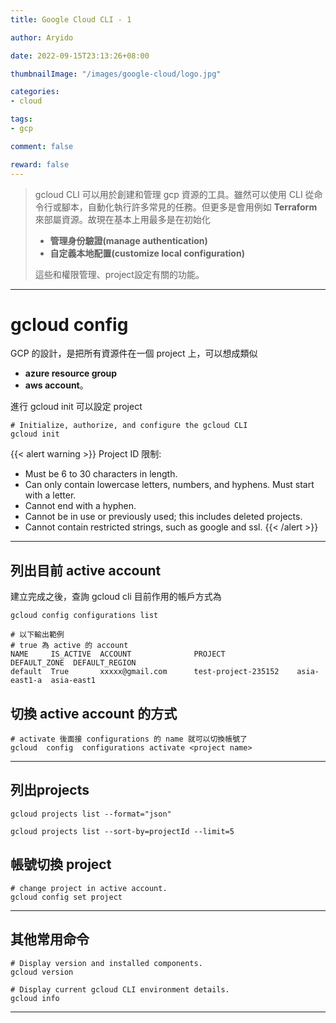 ```yaml
---
title: Google Cloud CLI - 1

author: Aryido

date: 2022-09-15T23:13:26+08:00

thumbnailImage: "/images/google-cloud/logo.jpg"

categories:
- cloud

tags:
- gcp

comment: false

reward: false
---
```

<!--BODY-->
>  gcloud CLI 可以用於創建和管理 gcp 資源的工具。雖然可以使用 CLI 從命令行或腳本，自動化執行許多常見的任務。但更多是會用例如  **Terraform** 來部屬資源。故現在基本上用最多是在初始化
> - **管理身份驗證(manage authentication)**
> - **自定義本地配置(customize local configuration)**
>
> 這些和權限管理、project設定有關的功能。

<!--more-->

---

# gcloud config
GCP 的設計，是把所有資源件在一個 project 上，可以想成類似
- **azure resource group**
- **aws account**。

進行 gcloud init 可以設定 project
```
# Initialize, authorize, and configure the gcloud CLI
gcloud init

```
{{< alert warning >}}
Project ID 限制:

- Must be 6 to 30 characters in length.
- Can only contain lowercase letters, numbers, and hyphens.
Must start with a letter.
- Cannot end with a hyphen.
- Cannot be in use or previously used; this includes deleted projects.
- Cannot contain restricted strings, such as google and ssl.
{{< /alert >}}

---

## 列出目前 active account

建立完成之後，查詢 gcloud cli 目前作用的帳戶方式為
```
gcloud config configurations list

# 以下輸出範例
# true 為 active 的 account
NAME     IS_ACTIVE  ACCOUNT              PROJECT                DEFAULT_ZONE  DEFAULT_REGION
default  True       xxxxx@gmail.com      test-project-235152    asia-east1-a  asia-east1

```

## 切換 active account 的方式
```
# activate 後面接 configurations 的 name 就可以切換帳號了
gcloud  config  configurations activate <project name>
```

---

## 列出projects
```
gcloud projects list --format="json"

gcloud projects list --sort-by=projectId --limit=5
```

## 帳號切換 project
```
# change project in active account.
gcloud config set project
```

---

## 其他常用命令
```
# Display version and installed components.
gcloud version

# Display current gcloud CLI environment details.
gcloud info
```

---